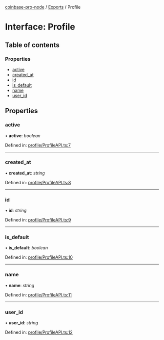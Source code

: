 [coinbase-pro-node](../README.md) / [Exports](../modules.md) / Profile

# Interface: Profile

## Table of contents

### Properties

- [active](profile.md#active)
- [created_at](profile.md#created_at)
- [id](profile.md#id)
- [is_default](profile.md#is_default)
- [name](profile.md#name)
- [user_id](profile.md#user_id)

## Properties

### active

• **active**: _boolean_

Defined in: [profile/ProfileAPI.ts:7](https://github.com/bennycode/coinbase-pro-node/blob/baa73d4/src/profile/ProfileAPI.ts#L7)

---

### created_at

• **created_at**: _string_

Defined in: [profile/ProfileAPI.ts:8](https://github.com/bennycode/coinbase-pro-node/blob/baa73d4/src/profile/ProfileAPI.ts#L8)

---

### id

• **id**: _string_

Defined in: [profile/ProfileAPI.ts:9](https://github.com/bennycode/coinbase-pro-node/blob/baa73d4/src/profile/ProfileAPI.ts#L9)

---

### is_default

• **is_default**: _boolean_

Defined in: [profile/ProfileAPI.ts:10](https://github.com/bennycode/coinbase-pro-node/blob/baa73d4/src/profile/ProfileAPI.ts#L10)

---

### name

• **name**: _string_

Defined in: [profile/ProfileAPI.ts:11](https://github.com/bennycode/coinbase-pro-node/blob/baa73d4/src/profile/ProfileAPI.ts#L11)

---

### user_id

• **user_id**: _string_

Defined in: [profile/ProfileAPI.ts:12](https://github.com/bennycode/coinbase-pro-node/blob/baa73d4/src/profile/ProfileAPI.ts#L12)
